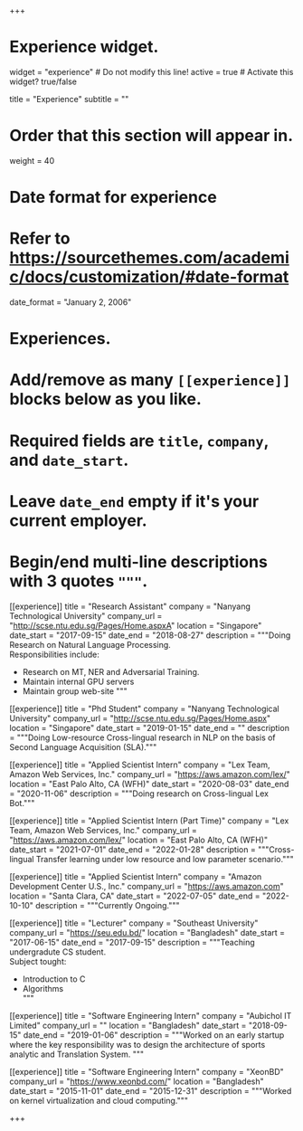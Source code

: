 +++
# Experience widget.
widget = "experience"  # Do not modify this line!
active = true  # Activate this widget? true/false

title = "Experience"
subtitle = ""

# Order that this section will appear in.
weight = 40

# Date format for experience
#   Refer to https://sourcethemes.com/academic/docs/customization/#date-format
date_format = "January 2, 2006"

# Experiences.
#   Add/remove as many `[[experience]]` blocks below as you like.
#   Required fields are `title`, `company`, and `date_start`.
#   Leave `date_end` empty if it's your current employer.
#   Begin/end multi-line descriptions with 3 quotes `"""`.
[[experience]]
  title = "Research Assistant"
  company = "Nanyang Technological University"
  company_url = "http://scse.ntu.edu.sg/Pages/Home.aspxA"
  location = "Singapore"
  date_start = "2017-09-15"
  date_end = "2018-08-27"
  description = """Doing Research on Natural Language Processing.<br>
  Responsibilities include:<br>
  * Research on MT, NER and Adversarial Training.<br>
  * Maintain internal GPU servers<br>
  * Maintain group web-site
  """

[[experience]]
  title = "Phd Student"
  company = "Nanyang Technological University"
  company_url = "http://scse.ntu.edu.sg/Pages/Home.aspx"
  location = "Singapore"
  date_start = "2019-01-15"
  date_end = ""
  description = """Doing Low-resource Cross-lingual research in NLP on the basis of Second Language Acquisition (SLA)."""

[[experience]]
  title = "Applied Scientist Intern"
  company = "Lex Team, Amazon Web Services, Inc."
  company_url = "https://aws.amazon.com/lex/"
  location = "East Palo Alto, CA (WFH)"
  date_start = "2020-08-03"
  date_end = "2020-11-06"
  description = """Doing research on Cross-lingual Lex Bot."""

  [[experience]]
  title = "Applied Scientist Intern (Part Time)"
  company = "Lex Team, Amazon Web Services, Inc."
  company_url = "https://aws.amazon.com/lex/"
  location = "East Palo Alto, CA (WFH)"
  date_start = "2021-07-01"
  date_end = "2022-01-28"
  description = """Cross-lingual Transfer learning under low resource and low parameter scenario."""

  [[experience]]
  title = "Applied Scientist Intern"
  company = "Amazon Development Center U.S., Inc."
  company_url = "https://aws.amazon.com"
  location = "Santa Clara, CA"
  date_start = "2022-07-05"
  date_end = "2022-10-10"
  description = """Currently Ongoing."""

[[experience]]
  title = "Lecturer"
  company = "Southeast University"
  company_url = "https://seu.edu.bd/"
  location = "Bangladesh"
  date_start = "2017-06-15"
  date_end = "2017-09-15"
  description = """Teaching undergradute CS student.<br>
  Subject tought:<br>
  * Introduction to C <br>
  * Algorithms <br>
  """

[[experience]]
  title = "Software Engineering Intern"
  company = "Aubichol IT Limited"
  company_url = ""
  location = "Bangladesh"
  date_start = "2018-09-15"
  date_end = "2019-01-06"
  description = """Worked on an early startup where the key responsibility was to design the architecture of sports analytic and Translation System.
  """

[[experience]]
  title = "Software Engineering Intern"
  company = "XeonBD"
  company_url = "https://www.xeonbd.com/"
  location = "Bangladesh"
  date_start = "2015-11-01"
  date_end = "2015-12-31"
  description = """Worked on kernel virtualization and cloud computing."""

+++
